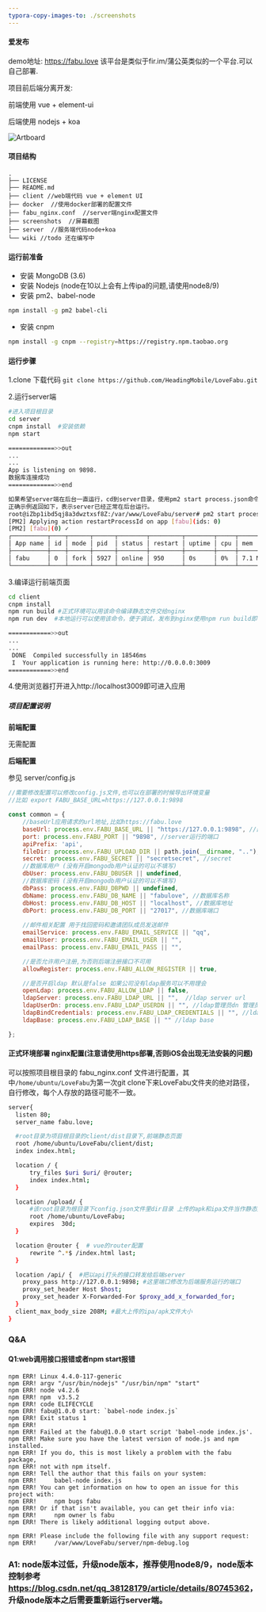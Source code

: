 ```yaml
---
typora-copy-images-to: ./screenshots
---
```


#### 爱发布

demo地址: https://fabu.love
该平台是类似于fir.im/蒲公英类似的一个平台.可以自己部署.



项目前后端分离开发:

前端使用 vue + element-ui

后端使用 nodejs + koa

![Artboard](./screenshots/Artboard.png)

#### 项目结构

```
.
├── LICENSE
├── README.md
├── client //web端代码 vue + element UI
├── docker  //使用docker部署的配置文件
├── fabu_nginx.conf  //server端nginx配置文件
├── screenshots  //屏幕截图
├── server  //服务端代码node+koa
└── wiki //todo 还在编写中
```



#### 运行前准备

* 安装 MongoDB (3.6)
* 安装 Nodejs (node在10以上会有上传ipa的问题,请使用node8/9)
* 安装 pm2、babel-node

```bash
npm install -g pm2 babel-cli
```

* 安装 cnpm

```bash
npm install -g cnpm --registry=https://registry.npm.taobao.org
```

#### 运行步骤

1.clone 下载代码 `git clone https://github.com/HeadingMobile/LoveFabu.git`

2.运行server端

```bash
#进入项目根目录
cd server
cnpm install  #安装依赖
npm start

=============>>out
...
...
App is listening on 9898.
数据库连接成功
=============>>end

如果希望server端在后台一直运行，cd到server目录，使用pm2 start process.json命令即可。
正确示例返回如下，表示server已经正常在后台运行。
root@iZbp1ibd5qj8a3dwztxsf8Z:/var/www/LoveFabu/server# pm2 start process.json
[PM2] Applying action restartProcessId on app [fabu](ids: 0)
[PM2] [fabu](0) ✓
┌──────────┬────┬──────┬──────┬────────┬─────────┬────────┬─────┬──────────┬──────┬──────────┐
│ App name │ id │ mode │ pid  │ status │ restart │ uptime │ cpu │ mem      │ user │ watching │
├──────────┼────┼──────┼──────┼────────┼─────────┼────────┼─────┼──────────┼──────┼──────────┤
│ fabu     │ 0  │ fork │ 5927 │ online │ 950     │ 0s     │ 0%  │ 7.1 MB   │ root │ enabled  │
└──────────┴────┴──────┴──────┴────────┴─────────┴────────┴─────┴──────────┴──────┴──────────┘
```

3.编译运行前端页面

```Bash
cd client
cnpm install
npm run build #正式环境可以用该命令编译静态文件交给nginx
npm run dev  #本地运行可以使用该命令，便于调试，发布到nginx使用npm run build即可，这是一个可选的命令。

============>>out
...
...
 DONE  Compiled successfully in 18546ms                                                
 I  Your application is running here: http://0.0.0.0:3009
============>>end
```

4.使用浏览器打开进入http://localhost3009即可进入应用



##### 项目配置说明

**前端配置**

无需配置

**后端配置**

参见 server/config.js

```javascript
//需要修改配置可以修改config.js文件,也可以在部署的时候导出环境变量
//比如 export FABU_BASE_URL=https://127.0.0.1:9898

const common = {
    //baseUrl应用请求的url地址,比如https://fabu.love
    baseUrl: process.env.FABU_BASE_URL || "https://127.0.0.1:9898", //部署到服务器上https://127.0.0.1:9898改为自己服务器地址(或者域名)+nginx开放的端口。
    port: process.env.FABU_PORT || "9898", //server运行的端口
    apiPrefix: 'api',
    fileDir: process.env.FABU_UPLOAD_DIR || path.join(__dirname, ".."), //上传文件的存放目录
    secret: process.env.FABU_SECRET || "secretsecret", //secret
    //数据库用户 (没有开启mongodb用户认证的可以不填写)
    dbUser: process.env.FABU_DBUSER || undefined,  
    //数据库密码 (没有开启mongodb用户认证的可以不填写)
    dbPass: process.env.FABU_DBPWD || undefined,  
    dbName: process.env.FABU_DB_NAME || "fabulove", //数据库名称
    dbHost: process.env.FABU_DB_HOST || "localhost", //数据库地址
    dbPort: process.env.FABU_DB_PORT || "27017", //数据库端口
	
    //邮件相关配置 用于找回密码和邀请团队成员发送邮件
    emailService: process.env.FABU_EMAIL_SERVICE || "qq", 
    emailUser: process.env.FABU_EMAIL_USER || "", 
    emailPass: process.env.FABU_EMAIL_PASS || "",

    //是否允许用户注册,为否则后端注册接口不可用
    allowRegister: process.env.FABU_ALLOW_REGISTER || true, 

    //是否开启ldap 默认是false 如果公司没有ldap服务可以不用理会
    openLdap: process.env.FABU_ALLOW_LDAP || false, 
    ldapServer: process.env.FABU_LDAP_URL || "",  //ldap server url
    ldapUserDn: process.env.FABU_LDAP_USERDN || "", //ldap管理员dn 管理员用户名
    ldapBindCredentials: process.env.FABU_LDAP_CREDENTIALS || "", //ldap管理员密码
    ldapBase: process.env.FABU_LDAP_BASE || "" //ldap base

};
```





#### 正式环境部署 nginx配置(注意请使用https部署,否则iOS会出现无法安装的问题)

可以按照项目根目录的 fabu_nginx.conf 文件进行配置，其中`/home/ubuntu/LoveFabu`为第一次git clone下来LoveFabu文件夹的绝对路径，自行修改，每个人存放的路径可能不一致。

```bash
server{
  listen 80;
  server_name fabu.love;

  #root目录为项目根目录的client/dist目录下,前端静态页面
  root /home/ubuntu/LoveFabu/client/dist;
  index index.html;

  location / {
      try_files $uri $uri/ @router;
      index index.html;
  }

  location /upload/ {
      #该root目录为根目录下config.json文件里dir目录 上传的apk和ipa文件当作静态文件处理
      root /home/ubuntu/LoveFabu;
      expires  30d;
  }

  location @router {  # vue的router配置
      rewrite ^.*$ /index.html last;
  }

  location /api/ {  #把以api打头的接口转发给后端server
    proxy_pass http://127.0.0.1:9898; #这里端口修改为后端服务运行的端口
    proxy_set_header Host $host;
    proxy_set_header X-Forwarded-For $proxy_add_x_forwarded_for;
  }
  client_max_body_size 208M; #最大上传的ipa/apk文件大小
}
```
### Q&A
#### Q1:web调用接口报错或者npm start报错

```
npm ERR! Linux 4.4.0-117-generic
npm ERR! argv "/usr/bin/nodejs" "/usr/bin/npm" "start"
npm ERR! node v4.2.6
npm ERR! npm  v3.5.2
npm ERR! code ELIFECYCLE
npm ERR! fabu@1.0.0 start: `babel-node index.js`
npm ERR! Exit status 1
npm ERR! 
npm ERR! Failed at the fabu@1.0.0 start script 'babel-node index.js'.
npm ERR! Make sure you have the latest version of node.js and npm installed.
npm ERR! If you do, this is most likely a problem with the fabu package,
npm ERR! not with npm itself.
npm ERR! Tell the author that this fails on your system:
npm ERR!     babel-node index.js
npm ERR! You can get information on how to open an issue for this project with:
npm ERR!     npm bugs fabu
npm ERR! Or if that isn't available, you can get their info via:
npm ERR!     npm owner ls fabu
npm ERR! There is likely additional logging output above.

npm ERR! Please include the following file with any support request:
npm ERR!     /var/www/LoveFabu/server/npm-debug.log

```
### A1: node版本过低，升级node版本，推荐使用node8/9，node版本控制参考 <https://blog.csdn.net/qq_38128179/article/details/80745362>， 升级node版本之后需要重新运行server端。


